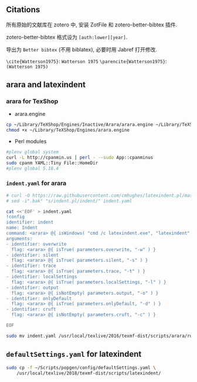 

#

## Citations

所有原始的文献库在 zotero 中, 安装 ZotFile 和 zotero-better-bibtex 插件.

zotero-better-bibtex 格式设为 `[auth:lower][year]`.

导出为 `Better bibtex` (不用 biblatex), 必要时用 Jabref 打开修改.

`\cite{Watterson1975}`: `Watterson 1975`
`\parencite{Watterson1975}`: `(Watterson 1975)`

## arara and latexindent

### arara for TexShop

* arara.engine

```bash
cp ~/Library/TeXShop/Engines/Inactive/Arara/arara.engine ~/Library/TeXShop/Engines/
chmod +x ~/Library/TeXShop/Engines/arara.engine
```

* Perl modules

```bash
#plenv global system
curl -L http://cpanmin.us | perl - --sudo App::cpanminus
sudo cpanm YAML::Tiny File::HomeDir
#plenv global 5.18.4
```

### `indent.yaml` for arara

```bash
# curl -O https://raw.githubusercontent.com/cmhughes/latexindent.pl/master/indent.yaml
# sed -i".bak" "s/indent.pl/indent/" indent.yaml

cat <<'EOF' > indent.yaml
!config
identifier: indent
name: Indent
command: <arara> @{ isWindows( "cmd /c latexindent.exe", "latexindent" ) } @{silent} @{trace} @{localSettings} @{cruft}@{ isNotEmpty( cruft, '="'.concat(parameters.cruft).concat('"') ) } @{overwrite}  @{onlyDefault} @{output} "@{file}" @{ isNotEmpty( output, '"'.concat(parameters.output).concat('"') ) }
arguments:
- identifier: overwrite
  flag: <arara> @{ isTrue( parameters.overwrite, "-w" ) }
- identifier: silent
  flag: <arara> @{ isTrue( parameters.silent, "-s" ) }
- identifier: trace
  flag: <arara> @{ isTrue( parameters.trace, "-t" ) }
- identifier: localSettings
  flag: <arara> @{ isTrue( parameters.localSettings, "-l" ) }
- identifier: output
  flag: <arara> @{ isNotEmpty( parameters.output, "-o" ) }
- identifier: onlyDefault
  flag: <arara> @{ isTrue( parameters.onlyDefault, "-d" ) }
- identifier: cruft
  flag: <arara> @{ isNotEmpty( parameters.cruft, "-c" ) }

EOF

sudo mv indent.yaml /usr/local/texlive/2016/texmf-dist/scripts/arara/rules/
```

## `defaultSettings.yaml` for latexindent

```bash
sudo cp -f ~/Scripts/popgen/config/defaultSettings.yaml \
    /usr/local/texlive/2018/texmf-dist/scripts/latexindent/

```

